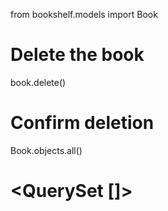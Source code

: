 from bookshelf.models import Book
# Delete the book
book.delete()

# Confirm deletion
Book.objects.all()
# <QuerySet []>
